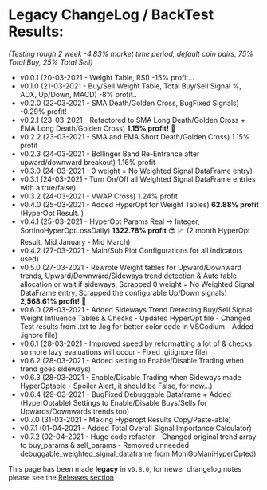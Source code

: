 # **Legacy ChangeLog / BackTest Results**:
*(Testing rough 2 week -4.83% market time period, default coin pairs, 75% Total Buy, 25% Total Sell)*
- v0.0.1 (20-03-2021 - Weight Table, RSI)  -15% profit...
- v0.1.0 (21-03-2021 - Buy/Sell Weight Table, Total Buy/Sell Signal %, ADX, Up/Down, MACD) -8% profit..
- v0.2.0 (22-03-2021 - SMA Death/Golden Cross, BugFixed Signals) -0.29% profit!
- v0.2.1 (23-03-2021 - Refactored to SMA Long Death/Golden Cross + EMA Long Death/Golden Cross) **1.15% profit!** :partying_face:
- v0.2.2 (23-03-2021 - SMA and EMA Short Death/Golden Cross) 1.15% profit
- v0.2.3 (24-03-2021 - Bollinger Band Re-Entrance after upward/downward breakout) 1.16% profit
- v0.3.0 (24-03-2021 - 0 weight = No Weighted Signal DataFrame entry)
- v0.3.1 (24-03-2021 - Turn On/Off all Weighted Signal DataFrame entries with a true/false)
- v0.3.2 (24-03-2021 - VWAP Cross) 1.24% profit
- v0.4.0 (25-03-2021 - Added HyperOpt for Weight Tables) **62.88% profit** (HyperOpt Result..)
- v0.4.1 (25-03-2021 - HyperOpt Params Real -> Integer, SortinoHyperOptLossDaily) **1322.78% profit** :sunglasses: :chart_with_upwards_trend:  (2 month HyperOpt Result, Mid January - Mid March)
- v0.4.2 (27-03-2021 - Main/Sub Plot Configurations for all indicators used)
- v0.5.0 (27-03-2021 - Rewrote Weight tables for Upward/Downward trends, Upward/Downward/Sideways trend detection & Auto table allocation or wait if sideways, Scrapped 0 weight = No Weighted Signal DataFrame entry, Scrapped the configurable Up/Down signals) **2,568.61% profit!** :partying_face: 
- v0.6.0 (28-03-2021 - Added Sideways Trend Detecting Buy/Sell Signal Weight Influence Tables & Checks - Updated HyperOpt file - Changed Test results from .txt to .log for better color code in VSCodium - Added .ignore file)
- v0.6.1 (28-03-2021 - Improved speed by reformatting a lot of & checks so more lazy evaluations will occur - Fixed .gitignore file)
- v0.6.2 (28-03-2021 - Added setting to Enable/Disable Trading when trend goes sideways)
- v0.6.3 (28-03-2021 - Enable/Disable Trading when Sideways made HyperOptable - Spoiler Alert, it should be False, for now...)
- v0.6.4 (29-03-2021 - BugFixed Debuggable Dataframe + Added (HyperOptable) Settings to Enable/Disable Buys/Sells for Upwards/Downwards trends too)
- v0.7.0 (31-03-2021 - Making Hyperopt Results Copy/Paste-able) 
- v0.7.1 (01-04-2021 - Added Total Overall Signal Importance Calculator)
- v0.7.2 (02-04-2021 - Huge code refactor - Changed original trend array to buy_params & sell_params - Removed unneeded debuggable_weighted_signal_dataframe from MoniGoManiHyperOpted)

This page has been made **legacy** in `v0.8.0`, for newer changelog notes please see the [Releases section](https://github.com/Rikj000/MoniGoMani/releases)